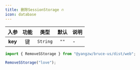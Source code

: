```yaml
---
title: 删除SessionStorage 🔥
icon: database
---
```


入参|功能|类型|默认|说明
:-:|:-:|:-:|:-:|-
**key**|键|`String`|`""`|-

```js
import { RemoveSStorage } from "@yangzw/bruce-us/dist/web";

RemoveSStorage("love");
```